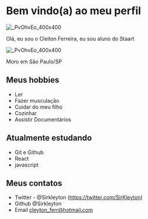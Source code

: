 # Bem vindo(a) ao meu perfil
![_PvOhvEo_400x400](https://user-images.githubusercontent.com/108290865/182426913-4a86000b-f3c4-4abf-899b-9aaae01479a4.jpg)

Olá, eu sou o Cleiton Ferreira, eu sou aluno do Staart

![_PvOhvEo_400x400](https://user-images.githubusercontent.com/108290865/182425864-bcbb906f-f6af-4373-9139-78938821cdc3.jpg)

Moro em São Paulo/SP 

## Meus hobbies 

- Ler
- Fazer musculação
- Cuidar do meu filho
- Cozinhar
- Assistir Documentários

## Atualmente estudando

- Git e Github
- React
- javascript

## Meus contatos

- Twitter - @Sirkleyton (https://twitter.com/SirKleyton)
- Github @Sirkleyton
- Email cleyton_ferr@hotmail.com
